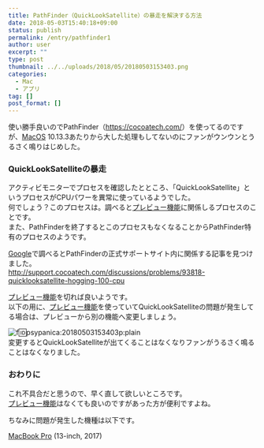 ```yaml
---
title: PathFinder（QuickLookSatellite）の暴走を解決する方法
date: 2018-05-03T15:40:18+09:00
status: publish
permalink: /entry/pathfinder1
author: user
excerpt: ""
type: post
thumbnail: ../../uploads/2018/05/20180503153403.png
categories:
  - Mac
  - アプリ
tag: []
post_format: []
---
```


使い勝手良いのでPathFinder（<https://cocoatech.com/>）を使ってるのですが、[MacOS](http://d.hatena.ne.jp/keyword/MacOS) 10.13.3あたりから大した処理もしてないのにファンがウンウンとうるさく鳴りはじめした。

### QuickLookSatelliteの暴走

アクティビモニターでプロセスを確認したとところ、「QuickLookSatellite」というプロセスがCPUパワーを異常に使っているようでした。  
何でしょう？このプロセスは。調べると[プレビュー機能](http://d.hatena.ne.jp/keyword/%A5%D7%A5%EC%A5%D3%A5%E5%A1%BC%B5%A1%C7%BD)に関係しるプロセスのことです。  
また、PathFinderを終了するとこのプロセスもなくなることからPathFinder特有のプロセスのようです。

[Google](http://d.hatena.ne.jp/keyword/Google)で調べるとPathFinderの正式サポートサイト内に関係する記事を見つけました。  
<http://support.cocoatech.com/discussions/problems/93818-quicklooksatellite-hogging-100-cpu>

[プレビュー機能](http://d.hatena.ne.jp/keyword/%A5%D7%A5%EC%A5%D3%A5%E5%A1%BC%B5%A1%C7%BD)を切れば良いようです。  
以下の用に、[プレビュー機能](http://d.hatena.ne.jp/keyword/%A5%D7%A5%EC%A5%D3%A5%E5%A1%BC%B5%A1%C7%BD)を使っていてQuickLookSatelliteの問題が発生してる場合は、プレビューから別の機能へ変更しましょう。

![f:id:psypanica:20180503153403p:plain](https://cdn-ak.f.st-hatena.com/images/fotolife/p/psypanica/20180503/20180503153403.png "f:id:psypanica:20180503153403p:plain")  
変更するとQuickLookSatelliteが出てくることはなくなりファンがうるさく鳴ることはなくなりました。

### おわりに

これ不具合だと思うので、早く直して欲しいところです。  
[プレビュー機能](http://d.hatena.ne.jp/keyword/%A5%D7%A5%EC%A5%D3%A5%E5%A1%BC%B5%A1%C7%BD)はなくても良いのですがあった方が便利ですよね。

ちなみに問題が発生した機種は以下です。

[MacBook Pro](http://d.hatena.ne.jp/keyword/MacBook%20Pro) (13-inch, 2017)
